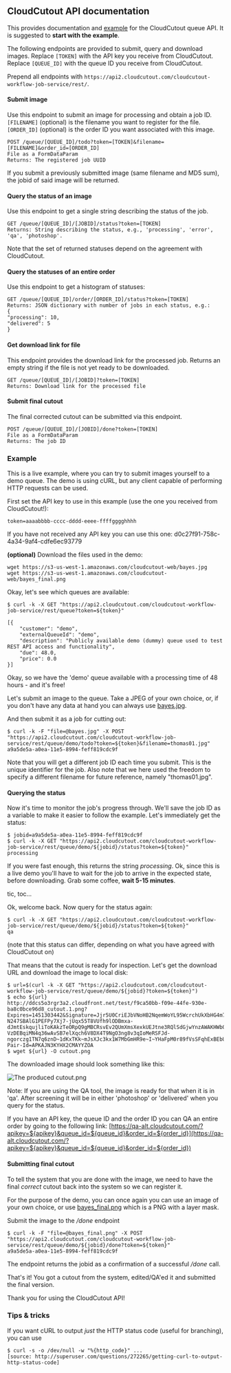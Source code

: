 ## CloudCutout API documentation
This provides documentation and [example](#demo) for the CloudCutout queue API. It is suggested to **start with the example**.

The following endpoints are provided to submit, query and download images. Replace `[TOKEN]` with the API key you receive from CloudCutout. Replace `[QUEUE_ID]` with the queue ID you receive from CloudCutout.

Prepend all endpoints with `https://api2.cloudcutout.com/cloudcutout-workflow-job-service/rest/`.

#### Submit image
Use this endpoint to submit an image for processing and obtain a job ID. `[FILENAME]` (optional) is the filename you want to register for the file. `[ORDER_ID]` (optional) is the order ID you want associated with this image. 

```
POST /queue/[QUEUE_ID]/todo?token=[TOKEN]&filename=[FILENAME]&order_id=[ORDER_ID]
File as a FormDataParam
Returns: The registered job UUID
```
If you submit a previously submitted image (same filename and MD5 sum), the jobid of said image will be returned.


#### Query the status of an image
Use this endpoint to get a single string describing the status of the job. 

```
GET /queue/[QUEUE_ID]/[JOBID]/status?token=[TOKEN]
Returns: String describing the status, e.g., 'processing', 'error', 'qa', 'photoshop'.
```

Note that the set of returned statuses depend on the agreement with CloudCutout.

#### Query the statuses of an entire order
Use this endpoint to get a histogram of statuses:

```
GET /queue/[QUEUE_ID]/order/[ORDER_ID]/status?token=[TOKEN]
Returns: JSON dictionary with number of jobs in each status, e.g.:
{
"processing": 10, 
"delivered": 5
}
```

#### Get download link for file
This endpoint provides the download link for the processed job. Returns an empty string if the file is not yet ready to be downloaded.
```
GET /queue/[QUEUE_ID]/[JOBID]?token=[TOKEN]
Returns: Download link for the processed file
```

#### Submit final cutout
The final corrected cutout can be submitted via this endpoint.

```
POST /queue/[QUEUE_ID]/[JOBID]/done?token=[TOKEN]
File as a FormDataParam
Returns: The job ID
```

### Example  <a name="demo"></a>
This is a live example, where you can try to submit images yourself to a demo queue. The demo is using cURL, but any client capable of performing HTTP requests can be used. 

First set the API key to use in this example (use the one you received from CloudCutout!):  
```
token=aaaabbbb-cccc-dddd-eeee-ffffgggghhhh
```
If you have not received any API key you can use this one: d0c27f91-758c-4a34-9af4-cdfe6ec93779

**(optional)** Download the files used in the demo:
```
wget https://s3-us-west-1.amazonaws.com/cloudcutout-web/bayes.jpg 
wget https://s3-us-west-1.amazonaws.com/cloudcutout-web/bayes_final.png 
```

Okay, let's see which queues are available:
```
$ curl -k -X GET "https://api2.cloudcutout.com/cloudcutout-workflow-job-service/rest/queue?token=${token}"

[{
	"customer": "demo",
	"externalQueueId": "demo",
	"description": "Publicly available demo (dummy) queue used to test REST API access and functionality",
	"due": 48.0,
	"price": 0.0
}]
```
Okay, so we have the 'demo' queue available with a processing time of 48 hours - and it's free! 

Let's submit an image to the queue. Take a JPEG of your own choice, or, if you don't have any data at hand you can always use [bayes.jpg](https://s3-us-west-1.amazonaws.com/cloudcutout-web/bayes.jpg).

And then submit it as a job for cutting out:
```
$ curl -k -F "file=@bayes.jpg" -X POST "https://api2.cloudcutout.com/cloudcutout-workflow-job-service/rest/queue/demo/todo?token=${token}&filename=thomas01.jpg"
a9a5de5a-a0ea-11e5-8994-feff819cdc9f
```
Note that you will get a different job ID each time you submit. This is the unique identifier for the job.
Also note that we here used the freedom to specify a different filename for future reference, namely "thomas01.jpg".

#### Querying the status
Now it's time to monitor the job's progress through. We'll save the job ID as a variable to make it easier to follow the example. Let's immediately get the status:
```
$ jobid=a9a5de5a-a0ea-11e5-8994-feff819cdc9f
$ curl -k -X GET "https://api2.cloudcutout.com/cloudcutout-workflow-job-service/rest/queue/demo/${jobid}/status?token=${token}"
processing
```
If you were fast enough, this returns the string _processing_. Ok, since this is a live demo you'll have to wait for the job to arrive in the expected state, before downloading. Grab some coffee, **wait 5-15 minutes**.

tic, toc...

Ok, welcome back. Now query for the status again:
```
$ curl -k -X GET "https://api2.cloudcutout.com/cloudcutout-workflow-job-service/rest/queue/demo/${jobid}/status?token=${token}"
qa
```

(note that this status can differ, depending on what you have agreed with CloudCutout on)

That means that the cutout is ready for inspection. Let's get the download URL and download the image to local disk:
```
$ url=$(curl -k -X GET "https://api2.cloudcutout.com/cloudcutout-workflow-job-service/rest/queue/demo/${jobid}?token=${token}")
$ echo ${url}
http://ddcs5o3rgr3a2.cloudfront.net/test/f9ca50bb-f09e-44fe-930e-ba8c0bce96d8_cutout.1.png?Expires=1451303442&Signature=Jjr5U0CriEJbVNoHB2NqemWoYL95WcrchUkXbHG4m7lWLA-N247SBAlG1PEFPy7Xj7-jUqx55T8VUfh9lODBmxa-dJmtEskqujliToKAkzTeORpQ9gMBCRsvEv2QUmXmsXexkUEJtne3RQlSdGjwYnzAWAKHWb0R0dSeHPmbsmz7d4fOzA-VzDEBqiMN4q36wAvSB7elXqch6V8DX4T9NgO3ng8v3qIoMeRSFJd-ngorczg1TN7q6znD~1dKxTKk~mJsXJc3kx1W7MbGmHR9e~I~YHaFpM0r89fVsSFqhExBEbURDfaVdv5~zU5OTSHz6HrVOTYdA0ZZHOnpioG4dg__&Key-Pair-Id=APKAJN3KYHX2CMAYYZOA
$ wget ${url} -O cutout.png
```
The downloaded image should look something like this:

![The produced cutout.png](https://s3-us-west-1.amazonaws.com/cloudcutout-web/bayes_cutout.png)

Note: If you are using the QA tool, the image is ready for that when it is in 'qa'. After screening it will be in either 'photoshop' or 'delivered' when you query for the status.

If you have an API key, the queue ID and the order ID you can QA an entire order by going to the following link:
[https://qa-alt.cloudcutout.com/?apikey=${apikey}&queue_id=${queue_id}&order_id=${order_id}](https://qa-alt.cloudcutout.com/?apikey=${apikey}&queue_id=${queue_id}&order_id=${order_id})

#### Submitting final cutout

To tell the system that you are done with the image, we need to have the  final _correct_ cutout back into the system so we can register it. 

For the purpose of the demo, you can once again you can use an image of your own choice, or use [bayes_final.png](https://s3-us-west-1.amazonaws.com/cloudcutout-web/bayes_final.png) which is a PNG with a layer mask.

Submit the image to the _/done_ endpoint
```
$ curl -k -F "file=@bayes_final.png" -X POST "https://api2.cloudcutout.com/cloudcutout-workflow-job-service/rest/queue/demo/${jobid}/done?token=${token}"
a9a5de5a-a0ea-11e5-8994-feff819cdc9f
```
The endpoint returns the jobid as a confirmation of a successful _/done_ call.

That's it! You got a cutout from the system, edited/QA'ed it and submitted the final version.

Thank you for using the CloudCutout API!

### Tips & tricks
If you want cURL to output _just_ the HTTP status code (useful for branching), you can use 
```
$ curl -s -o /dev/null -w "%{http_code}" ...
[source: http://superuser.com/questions/272265/getting-curl-to-output-http-status-code]
```
